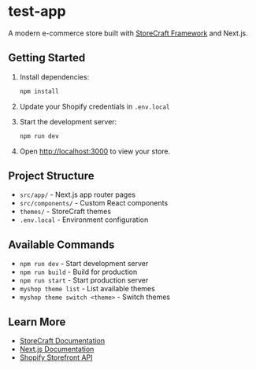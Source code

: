 # test-app

A modern e-commerce store built with [StoreCraft Framework](https://storecraft-framework.com) and Next.js.

## Getting Started

1. Install dependencies:
   ```bash
   npm install
   ```

2. Update your Shopify credentials in `.env.local`

3. Start the development server:
   ```bash
   npm run dev
   ```

4. Open [http://localhost:3000](http://localhost:3000) to view your store.

## Project Structure

- `src/app/` - Next.js app router pages
- `src/components/` - Custom React components
- `themes/` - StoreCraft themes
- `.env.local` - Environment configuration

## Available Commands

- `npm run dev` - Start development server
- `npm run build` - Build for production
- `npm run start` - Start production server
- `myshop theme list` - List available themes
- `myshop theme switch <theme>` - Switch themes

## Learn More

- [StoreCraft Documentation](https://storecraft-framework.com/docs)
- [Next.js Documentation](https://nextjs.org/docs)
- [Shopify Storefront API](https://shopify.dev/docs/storefront-api)